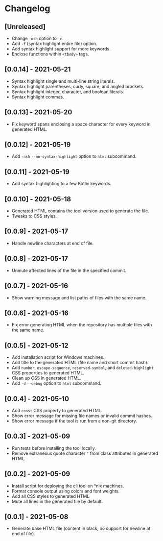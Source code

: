 # Changelog

## [Unreleased]

- Change `-nsh` option to `-n`.
- Add `-f` (syntax highlight entire file) option.
- Add syntax highlight support for more keywords.
- Enclose functions within `<tbody>` tags. 

## [0.0.14] - 2021-05-21

- Syntax highlight single and multi-line string literals.
- Syntax highlight parentheses, curly, square, and angled brackets.
- Syntax highlight integer, character, and boolean literals.
- Syntax highlight commas.

## [0.0.13] - 2021-05-20

- Fix keyword spans enclosing a space character for every keyword in generated HTML.

## [0.0.12] - 2021-05-19

- Add `-nsh` `--no-syntax-highlight` option to `html` subcommand.

## [0.0.11] - 2021-05-19

- Add syntax highlighting to a few Kotlin keywords.

## [0.0.10] - 2021-05-18

- Generated HTML contains the tool  version used to generate the file.
- Tweaks to CSS styles.

## [0.0.9] - 2021-05-17

- Handle newline characters at end of file.

## [0.0.8] - 2021-05-17

- Unmute affected lines of the file in the specified commit.

## [0.0.7] - 2021-05-16

- Show warning message and list paths of files with the same name.

## [0.0.6] - 2021-05-16

- Fix error generating HTML when the repository has multiple files with the same name.

## [0.0.5] - 2021-05-12

- Add installation script for Windows machines.
- Add title to the generated HTML (file name and short commit hash).
- Add `number`, `escape-sequence`, `reserved-symbol`, and `deleted-highlight` CSS properties to generated HTML.
- Clean up CSS in generated HTML.
- Add `-d` `--debug` option to `html` subcommand.

## [0.0.4] - 2021-05-10

- Add `const` CSS property to generated HTML.
- Show error message for missing file names or invalid commit hashes.
- Show error message if the tool is run from a non-git directory.

## [0.0.3] - 2021-05-09

- Run tests before installing the tool locally.
- Remove extraneous quote character `"` from class attributes in generated HTML.

## [0.0.2] - 2021-05-09

- Install script for deploying the cli tool on *nix machines.
- Format console output using colors and font weights.
- Add all CSS styles to generated HTML.
- Mute all lines in the generated file by default.

## [0.0.1] - 2021-05-08
- Generate base HTML file (content in black, no support for newline at end of file)
